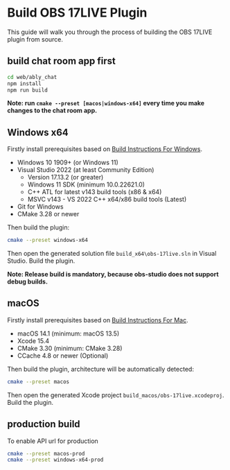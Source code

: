 # Build OBS 17LIVE Plugin

This guide will walk you through the process of building the OBS 17LIVE plugin from source.

## build chat room app first

```bash
cd web/ably_chat
npm install
npm run build
```

**Note: run `cmake --preset [macos|windows-x64]` every time you make changes to the chat room app.**

## Windows x64

Firstly install prerequisites based on [Build Instructions For Windows](https://github.com/obsproject/obs-studio/wiki/build-instructions-for-windows).

* Windows 10 1909+ (or Windows 11)
* Visual Studio 2022 (at least Community Edition)
  * Version 17.13.2 (or greater)
  * Windows 11 SDK (minimum 10.0.22621.0)
  * C++ ATL for latest v143 build tools (x86 & x64)
  * MSVC v143 - VS 2022 C++ x64/x86 build tools (Latest)
* Git for Windows
* CMake 3.28 or newer

Then build the plugin:

```bash
cmake --preset windows-x64
```

Then open the generated solution file `build_x64\obs-17live.sln` in Visual Studio. Build the plugin. 

**Note: Release build is mandatory, because obs-studio does not support debug builds.**

## macOS

Firstly install prerequisites based on [Build Instructions For Mac](https://github.com/obsproject/obs-studio/wiki/Build-Instructions-For-Mac).

* macOS 14.1 (minimum: macOS 13.5)
* Xcode 15.4
* CMake 3.30 (minimum: CMake 3.28)
* CCache 4.8 or newer (Optional)

Then build the plugin, architecture will be automatically detected:

```bash
cmake --preset macos
```

Then open the generated Xcode project `build_macos/obs-17live.xcodeproj`. Build the plugin.

## production build

To enable API url for production

```bash
cmake --preset macos-prod
cmake --preset windows-x64-prod
```